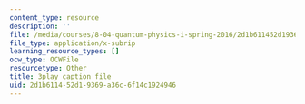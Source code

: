 ```yaml
---
content_type: resource
description: ''
file: /media/courses/8-04-quantum-physics-i-spring-2016/2d1b611452d19369a36c6f14c1924946_8NKsBpjXRt0.srt
file_type: application/x-subrip
learning_resource_types: []
ocw_type: OCWFile
resourcetype: Other
title: 3play caption file
uid: 2d1b6114-52d1-9369-a36c-6f14c1924946
---
```

